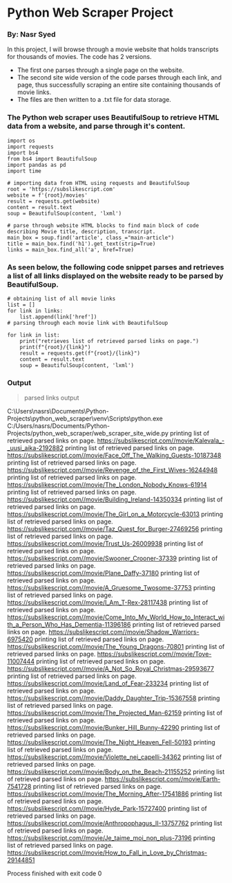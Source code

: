 # Python Web Scraper Project
### By: Nasr Syed

In this project, I will browse through a movie website that holds transcripts for thousands of movies. The code has 2 versions. 

- The first one parses through a single page on the website. 
- The second site wide version of the code parses through each link, and page, thus successfully scraping an entire site containing thousands of movie links. 
- The files are then written to a .txt file for data storage. 

### The Python web scraper uses BeautifulSoup to retrieve HTML data from a website, and parse through it's content.
```
import os
import requests
import bs4
from bs4 import BeautifulSoup
import pandas as pd
import time

# importing data from HTML using requests and BeautifulSoup
root = 'https://subslikescript.com'
website = f'{root}/movies'
result = requests.get(website)
content = result.text
soup = BeautifulSoup(content, 'lxml')

# parse through website HTML blocks to find main block of code describing Movie title, description, transcript.
main_box = soup.find('article', class_="main-article")
title = main_box.find('h1').get_text(strip=True)
links = main_box.find_all('a', href=True)
```

### As seen below, the following code snippet parses and retrieves a list of all links displayed on the website ready to be parsed by BeautifulSoup.
```
# obtaining list of all movie links
list = []
for link in links:
    list.append(link['href'])
# parsing through each movie link with BeautifulSoup

for link in list:
    print("retrieves list of retrieved parsed links on page.")
    print(f"{root}/{link}")
    result = requests.get(f"{root}/{link}")
    content = result.text
    soup = BeautifulSoup(content, 'lxml')
```
### Output
>parsed links output 

C:\Users\nasrs\Documents\Python-Projects\python_web_scraper\venv\Scripts\python.exe C:/Users/nasrs/Documents/Python-Projects/python_web_scraper/web_scraper_site_wide.py
printing list of retrieved parsed links on page.
https://subslikescript.com//movie/Kalevala_-_uusi_aika-2192882
printing list of retrieved parsed links on page.
https://subslikescript.com//movie/Face_Off_The_Walking_Guests-10187348
printing list of retrieved parsed links on page.
https://subslikescript.com//movie/Revenge_of_the_First_Wives-16244948
printing list of retrieved parsed links on page.
https://subslikescript.com//movie/The_London_Nobody_Knows-61914
printing list of retrieved parsed links on page.
https://subslikescript.com//movie/Building_Ireland-14350334
printing list of retrieved parsed links on page.
https://subslikescript.com//movie/The_Girl_on_a_Motorcycle-63013
printing list of retrieved parsed links on page.
https://subslikescript.com//movie/Taz_Quest_for_Burger-27469256
printing list of retrieved parsed links on page.
https://subslikescript.com//movie/Trust_Us-26009938
printing list of retrieved parsed links on page.
https://subslikescript.com//movie/Swooner_Crooner-37339
printing list of retrieved parsed links on page.
https://subslikescript.com//movie/Plane_Daffy-37180
printing list of retrieved parsed links on page.
https://subslikescript.com//movie/A_Gruesome_Twosome-37753
printing list of retrieved parsed links on page.
https://subslikescript.com//movie/I_Am_T-Rex-28117438
printing list of retrieved parsed links on page.
https://subslikescript.com//movie/Come_Into_My_World_How_to_Interact_with_a_Person_Who_Has_Dementia-11396186
printing list of retrieved parsed links on page.
https://subslikescript.com//movie/Shadow_Warriors-6975420
printing list of retrieved parsed links on page.
https://subslikescript.com//movie/The_Young_Dragons-70801
printing list of retrieved parsed links on page.
https://subslikescript.com//movie/Tove-11007444
printing list of retrieved parsed links on page.
https://subslikescript.com//movie/A_Not_So_Royal_Christmas-29593677
printing list of retrieved parsed links on page.
https://subslikescript.com//movie/Land_of_Fear-233234
printing list of retrieved parsed links on page.
https://subslikescript.com//movie/Daddy_Daughter_Trip-15367558
printing list of retrieved parsed links on page.
https://subslikescript.com//movie/The_Projected_Man-62159
printing list of retrieved parsed links on page.
https://subslikescript.com//movie/Bunker_Hill_Bunny-42290
printing list of retrieved parsed links on page.
https://subslikescript.com//movie/The_Night_Heaven_Fell-50193
printing list of retrieved parsed links on page.
https://subslikescript.com//movie/Violette_nei_capelli-34362
printing list of retrieved parsed links on page.
https://subslikescript.com//movie/Body_on_the_Beach-21155252
printing list of retrieved parsed links on page.
https://subslikescript.com//movie/Earth-7541728
printing list of retrieved parsed links on page.
https://subslikescript.com//movie/The_Morning_After-17541886
printing list of retrieved parsed links on page.
https://subslikescript.com//movie/Hyde_Park-15727400
printing list of retrieved parsed links on page.
https://subslikescript.com//movie/Anthropophagus_II-13757762
printing list of retrieved parsed links on page.
https://subslikescript.com//movie/Je_taime_moi_non_plus-73196
printing list of retrieved parsed links on page.
https://subslikescript.com//movie/How_to_Fall_in_Love_by_Christmas-29144851

Process finished with exit code 0

>
>
>